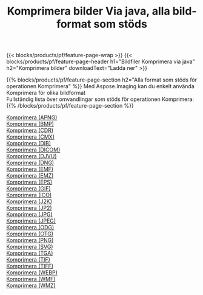 ﻿---
title: Komprimera bilder Via java, alla bildformat som stöds 
weight: 3920
url: /sv/java/compress 
lang: sv
langdirlevel: 2
locales: zh-hans,ja,it,ru,de,es,fr,nl,id,lt,pl,pt,vi,tr,ko,zh-hant,ar,hi,th,sv,cs,uk,he
description: Med Aspose.Imaging kan du enkelt Komprimera bilder via java
---

{{< blocks/products/pf/feature-page-wrap >}}
{{< blocks/products/pf/feature-page-header h1="Bildfiler Komprimera via java" h2="Komprimera bilder" downloadText="Ladda ner" >}}


{{% blocks/products/pf/feature-page-section  h2="Alla format som stöds för operationen Komprimera" %}}
Med Aspose.Imaging kan du enkelt använda Komprimera för olika bildformat
<br/>
Fullständig lista över omvandlingar som stöds för operationen Komprimera:
{{% /blocks/products/pf/feature-page-section %}}
<div class="container-fluid productfamilypage bg-gray">
    <div class="convertypes bg-gray agp-content section">
        <div class="container">
		<div class="row other-converters">
		    <div class='col-md-2 other-converter remove-lp remove-rp'><a href="/imaging/sv/java/compress/apng" >Komprimera (APNG)</a></div><div class='col-md-2 other-converter remove-lp remove-rp'><a href="/imaging/sv/java/compress/bmp" >Komprimera (BMP)</a></div><div class='col-md-2 other-converter remove-lp remove-rp'><a href="/imaging/sv/java/compress/cdr" >Komprimera (CDR)</a></div><div class='col-md-2 other-converter remove-lp remove-rp'><a href="/imaging/sv/java/compress/cmx" >Komprimera (CMX)</a></div><div class='col-md-2 other-converter remove-lp remove-rp'><a href="/imaging/sv/java/compress/dib" >Komprimera (DIB)</a></div><div class='col-md-2 other-converter remove-lp remove-rp'><a href="/imaging/sv/java/compress/dicom" >Komprimera (DICOM)</a></div><div class='col-md-2 other-converter remove-lp remove-rp'><a href="/imaging/sv/java/compress/djvu" >Komprimera (DJVU)</a></div><div class='col-md-2 other-converter remove-lp remove-rp'><a href="/imaging/sv/java/compress/dng" >Komprimera (DNG)</a></div><div class='col-md-2 other-converter remove-lp remove-rp'><a href="/imaging/sv/java/compress/emf" >Komprimera (EMF)</a></div><div class='col-md-2 other-converter remove-lp remove-rp'><a href="/imaging/sv/java/compress/emz" >Komprimera (EMZ)</a></div><div class='col-md-2 other-converter remove-lp remove-rp'><a href="/imaging/sv/java/compress/eps" >Komprimera (EPS)</a></div><div class='col-md-2 other-converter remove-lp remove-rp'><a href="/imaging/sv/java/compress/gif" >Komprimera (GIF)</a></div><div class='col-md-2 other-converter remove-lp remove-rp'><a href="/imaging/sv/java/compress/ico" >Komprimera (ICO)</a></div><div class='col-md-2 other-converter remove-lp remove-rp'><a href="/imaging/sv/java/compress/j2k" >Komprimera (J2K)</a></div><div class='col-md-2 other-converter remove-lp remove-rp'><a href="/imaging/sv/java/compress/jp2" >Komprimera (JP2)</a></div><div class='col-md-2 other-converter remove-lp remove-rp'><a href="/imaging/sv/java/compress/jpg" >Komprimera (JPG)</a></div><div class='col-md-2 other-converter remove-lp remove-rp'><a href="/imaging/sv/java/compress/jpeg" >Komprimera (JPEG)</a></div><div class='col-md-2 other-converter remove-lp remove-rp'><a href="/imaging/sv/java/compress/odg" >Komprimera (ODG)</a></div><div class='col-md-2 other-converter remove-lp remove-rp'><a href="/imaging/sv/java/compress/otg" >Komprimera (OTG)</a></div><div class='col-md-2 other-converter remove-lp remove-rp'><a href="/imaging/sv/java/compress/png" >Komprimera (PNG)</a></div><div class='col-md-2 other-converter remove-lp remove-rp'><a href="/imaging/sv/java/compress/svg" >Komprimera (SVG)</a></div><div class='col-md-2 other-converter remove-lp remove-rp'><a href="/imaging/sv/java/compress/tga" >Komprimera (TGA)</a></div><div class='col-md-2 other-converter remove-lp remove-rp'><a href="/imaging/sv/java/compress/tif" >Komprimera (TIF)</a></div><div class='col-md-2 other-converter remove-lp remove-rp'><a href="/imaging/sv/java/compress/tiff" >Komprimera (TIFF)</a></div><div class='col-md-2 other-converter remove-lp remove-rp'><a href="/imaging/sv/java/compress/webp" >Komprimera (WEBP)</a></div><div class='col-md-2 other-converter remove-lp remove-rp'><a href="/imaging/sv/java/compress/wmf" >Komprimera (WMF)</a></div><div class='col-md-2 other-converter remove-lp remove-rp'><a href="/imaging/sv/java/compress/wmz" >Komprimera (WMZ)</a></div>
                </div>
        </div>
    </div>
</div>
<br/>
